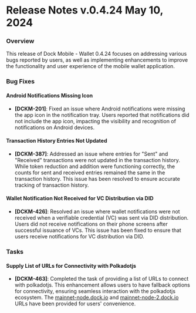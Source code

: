 # Release Notes v.0.4.24 May 10, 2024

### Overview

This release of Dock Mobile - Wallet 0.4.24 focuses on addressing various bugs reported by users, as well as implementing enhancements to improve the functionality and user experience of the mobile wallet application.

### Bug Fixes

#### Android Notifications Missing Icon

* **\[DCKM-201]**: Fixed an issue where Android notifications were missing the app icon in the notification tray. Users reported that notifications did not include the app icon, impacting the visibility and recognition of notifications on Android devices.

#### Transaction History Entries Not Updated

* **\[DCKM-387]**: Addressed an issue where entries for "Sent" and "Received" transactions were not updated in the transaction history. While token reduction and addition were functioning correctly, the counts for sent and received entries remained the same in the transaction history. This issue has been resolved to ensure accurate tracking of transaction history.

#### Wallet Notification Not Received for VC Distribution via DID

* **\[DCKM-426]**: Resolved an issue where wallet notifications were not received when a verifiable credential (VC) was sent via DID distribution. Users did not receive notifications on their phone screens after successful issuance of VCs. This issue has been fixed to ensure that users receive notifications for VC distribution via DID.

### Tasks

#### Supply List of URLs for Connectivity with Polkadotjs

* **\[DCKM-463]**: Completed the task of providing a list of URLs to connect with polkadotjs. This enhancement allows users to have fallback options for connectivity, ensuring seamless interaction with the polkadotjs ecosystem. The [mainnet-node.dock.io](http://mainnet-node.dock.io) and [mainnet-node-2.dock.io](http://mainnet-node-2.dock.io) URLs have been provided for users' convenience.

